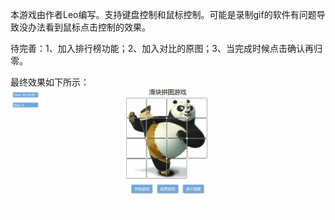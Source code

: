 本游戏由作者Leo编写。支持键盘控制和鼠标控制。可能是录制gif的软件有问题导致没办法看到鼠标点击控制的效果。

待完善：1、加入排行榜功能；2、加入对比的原图；3、当完成时候点击确认再归零。

最终效果如下所示：![image](demo.gif)